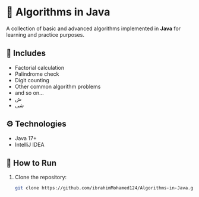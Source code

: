 # 🧠 Algorithms in Java

A collection of basic and advanced algorithms implemented in **Java** for learning and practice purposes.

## 📘 Includes
- Factorial calculation  
- Palindrome check  
- Digit counting  
- Other common algorithm problems
- and so on...
- ش
- شى

## ⚙️ Technologies
- Java 17+
- IntelliJ IDEA

## 🚀 How to Run
1. Clone the repository:
   ```bash
   git clone https://github.com/ibrahimMohamed124/Algorithms-in-Java.git
